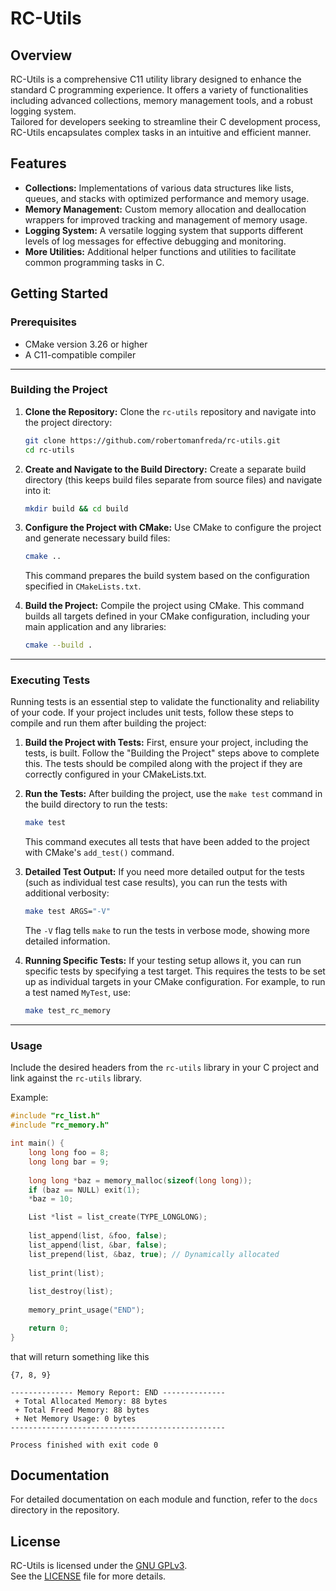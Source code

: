 # RC-Utils

## Overview

RC-Utils is a comprehensive C11 utility library designed to enhance the standard C programming experience.
It offers a variety of functionalities including advanced collections, memory management tools, and a robust logging
system.   
Tailored for developers seeking to streamline their C development process, RC-Utils encapsulates complex tasks in an
intuitive and efficient manner.

## Features

- **Collections:** Implementations of various data structures like lists, queues, and stacks with optimized performance
  and memory usage.
- **Memory Management:** Custom memory allocation and deallocation wrappers for improved tracking and management of
  memory usage.
- **Logging System:** A versatile logging system that supports different levels of log messages for effective debugging
  and monitoring.
- **More Utilities:** Additional helper functions and utilities to facilitate common programming tasks in C.

## Getting Started

### Prerequisites

- CMake version 3.26 or higher
- A C11-compatible compiler

---

### Building the Project

1. **Clone the Repository:**
   Clone the `rc-utils` repository and navigate into the project directory:
   ```sh
   git clone https://github.com/robertomanfreda/rc-utils.git
   cd rc-utils
   ```

2. **Create and Navigate to the Build Directory:**
   Create a separate build directory (this keeps build files separate from source files) and navigate into it:
   ```sh
   mkdir build && cd build
   ```

3. **Configure the Project with CMake:**
   Use CMake to configure the project and generate necessary build files:
   ```sh
   cmake ..
   ```
   This command prepares the build system based on the configuration specified in `CMakeLists.txt`.

4. **Build the Project:**
   Compile the project using CMake. This command builds all targets defined in your CMake configuration, including your
   main application and any libraries:
   ```sh
   cmake --build .
   ```

---

### Executing Tests

Running tests is an essential step to validate the functionality and reliability of your code. If your project includes
unit tests, follow these steps to compile and run them after building the project:

1. **Build the Project with Tests:**
   First, ensure your project, including the tests, is built. Follow the "Building the Project" steps above to complete
   this. The tests should be compiled along with the project if they are correctly configured in your CMakeLists.txt.

2. **Run the Tests:**
   After building the project, use the `make test` command in the build directory to run the tests:
   ```sh
   make test
   ```
   This command executes all tests that have been added to the project with CMake's `add_test()` command.

3. **Detailed Test Output:**
   If you need more detailed output for the tests (such as individual test case results), you can run the tests with
   additional verbosity:
   ```sh
   make test ARGS="-V"
   ```
   The `-V` flag tells `make` to run the tests in verbose mode, showing more detailed information.

4. **Running Specific Tests:**
   If your testing setup allows it, you can run specific tests by specifying a test target. This requires the tests to
   be set up as individual targets in your CMake configuration. For example, to run a test named `MyTest`, use:
   ```sh
   make test_rc_memory
   ```

---

### Usage

Include the desired headers from the `rc-utils` library in your C project and link against the `rc-utils` library.

Example:

```c
#include "rc_list.h"
#include "rc_memory.h"

int main() {
    long long foo = 8;
    long long bar = 9;
    
    long long *baz = memory_malloc(sizeof(long long));
    if (baz == NULL) exit(1);
    *baz = 10;

    List *list = list_create(TYPE_LONGLONG);
    
    list_append(list, &foo, false);
    list_append(list, &bar, false);
    list_prepend(list, &baz, true); // Dynamically allocated
    
    list_print(list);
    
    list_destroy(list);
    
    memory_print_usage("END");

    return 0;
}
```

that will return something like this

```
{7, 8, 9}

-------------- Memory Report: END --------------
 + Total Allocated Memory: 88 bytes
 + Total Freed Memory: 88 bytes
 + Net Memory Usage: 0 bytes
------------------------------------------------

Process finished with exit code 0
```

## Documentation

For detailed documentation on each module and function, refer to the `docs` directory in the repository.

## License

RC-Utils is licensed under the [GNU GPLv3](https://www.gnu.org/licenses/gpl-3.0.html).  
See the [LICENSE](LICENSE) file for more details.